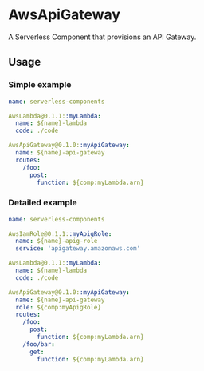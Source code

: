 # AwsApiGateway

A Serverless Component that provisions an API Gateway.

## Usage

### Simple example

```yaml
name: serverless-components

AwsLambda@0.1.1::myLambda:
  name: ${name}-lambda
  code: ./code

AwsApiGateway@0.1.0::myApiGateway:
  name: ${name}-api-gateway
  routes:
    /foo:
      post:
        function: ${comp:myLambda.arn}
```

### Detailed example

```yaml
name: serverless-components

AwsIamRole@0.1.1::myApigRole:
  name: ${name}-apig-role
  service: 'apigateway.amazonaws.com'

AwsLambda@0.1.1::myLambda:
  name: ${name}-lambda
  code: ./code

AwsApiGateway@0.1.0::myApiGateway:
  name: ${name}-api-gateway
  role: ${comp:myApigRole}
  routes:
    /foo:
      post:
        function: ${comp:myLambda.arn}
    /foo/bar:
      get:
        function: ${comp:myLambda.arn}
```

